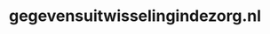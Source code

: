 ---
layout: post
title:  "gegevensuitwisselingindezorg.nl"
internal_url:  "/data/gegevensuitwisselingindezorg.nl.html"
categories: dutchgov
---